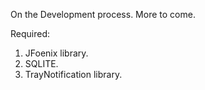 On the Development process. More to come.

Required: 
1. JFoenix library.
2. SQLITE.
3. TrayNotification library.

